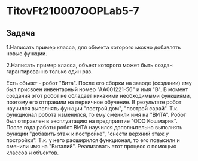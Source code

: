 # TitovFt210007OOPLab5-7
## Задача
1.Написать пример класса, для объекта которого можно добавлять новые функции.

2.Написать пример класса, объект которого может быть создан гарантированно только один раз.

Есть объект  - робот "Вита". После его сборки на заводе (создании) ему был присвоен инвентарный номер "АА001221-56" и имя "В". В момент создания этот робот не обладает никакими необходимыми функциями, поэтому его отправили на первичное обучение. В результате робот научился выполнять функции "построй дом", "построй сарай". Т.к. функционал робота изменился, то ему сменили имя на "ВИТА". Робот был отправлен в эксплуатацию на предприятие "ООО Кошмарик". После года работы робот ВИТА научился дополнительно выполнять функции "добавить этаж к постройке", "снести верхний этаж у постройки". Т.к. у него расширился функционал, то его повысили и сменили имя на "Виталий". Реализовать этот процесс с помощью классов и объектов.
